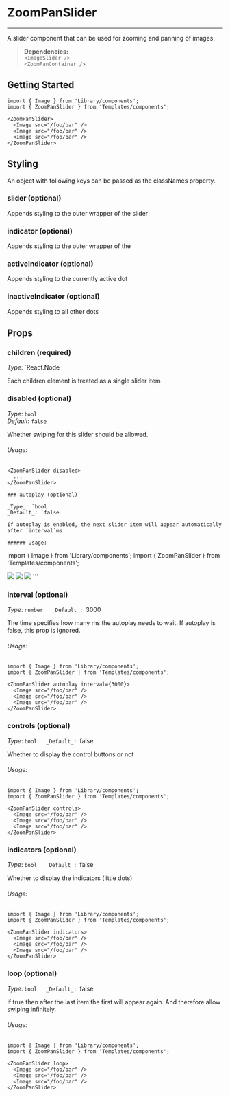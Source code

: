 # ZoomPanSlider 
---

A slider component that can be used for zooming and panning of images.

> **Dependencies:** <br> `<ImageSlider />` <br /> `<ZoomPanContainer />`

## Getting Started

```
import { Image } from 'Library/components';
import { ZoomPanSlider } from 'Templates/components';

<ZoomPanSlider>
  <Image src="/foo/bar" />
  <Image src="/foo/bar" />
  <Image src="/foo/bar" />
</ZoomPanSlider>
```

## Styling

An object with following keys can be passed as the classNames property.

### slider (optional)
Appends styling to the outer wrapper of the slider

### indicator (optional)
Appends styling to the outer wrapper of the 

### activeIndicator (optional)
Appends styling to the currently active dot

### inactiveIndicator (optional)
Appends styling to all other dots

## Props

### children (required)

_Type_: `React.Node  

Each children element is treated as a single slider item

### disabled (optional)

_Type_: `bool`<br />
_Default_: `false`<br />

Whether swiping for this slider should be allowed.

###### Usage:

```
<ZoomPanSlider disabled>
  ...
</ZoomPanSlider>

### autoplay (optional) 

_Type_: `bool  
_Default_: `false  

If autoplay is enabled, the next slider item will appear automatically after `interval`ms

###### Usage:

```
import { Image } from 'Library/components';
import { ZoomPanSlider } from 'Templates/components';

<ZoomPanSlider autoplay>
  <Image src="/foo/bar" />
  <Image src="/foo/bar" />
  <Image src="/foo/bar" />
</ZoomPanSlider>
```

### interval (optional) 

_Type_: `number  
_Default_: `3000  

The time specifies how many ms the autoplay needs to wait.
If autoplay is false, this prop is ignored.

###### Usage:

```
import { Image } from 'Library/components';
import { ZoomPanSlider } from 'Templates/components';

<ZoomPanSlider autoplay interval={3000}>
  <Image src="/foo/bar" />
  <Image src="/foo/bar" />
  <Image src="/foo/bar" />
</ZoomPanSlider>
```
### controls (optional)

_Type_: `bool  
_Default_: `false  

Whether to display the control buttons or not

###### Usage:

```
import { Image } from 'Library/components';
import { ZoomPanSlider } from 'Templates/components';

<ZoomPanSlider controls>
  <Image src="/foo/bar" />
  <Image src="/foo/bar" />
  <Image src="/foo/bar" />
</ZoomPanSlider>
```

### indicators (optional)

_Type_: `bool  
_Default_: `false  

Whether to display the indicators (little dots)

###### Usage:

```
import { Image } from 'Library/components';
import { ZoomPanSlider } from 'Templates/components';

<ZoomPanSlider indicators>
  <Image src="/foo/bar" />
  <Image src="/foo/bar" />
  <Image src="/foo/bar" />
</ZoomPanSlider>
```

### loop (optional)

_Type_: `bool  
_Default_: `false  

If true then after the last item the first will appear again. 
And therefore allow swiping infinitely.

###### Usage:

```
import { Image } from 'Library/components';
import { ZoomPanSlider } from 'Templates/components';

<ZoomPanSlider loop>
  <Image src="/foo/bar" />
  <Image src="/foo/bar" />
  <Image src="/foo/bar" />
</ZoomPanSlider>
```
